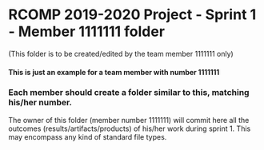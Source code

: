 RCOMP 2019-2020 Project - Sprint 1 - Member 1111111 folder
===========================================
(This folder is to be created/edited by the team member 1111111 only)

#### This is just an example for a team member with number 1111111 ####
### Each member should create a folder similar to this, matching his/her number. ###
The owner of this folder (member number 1111111) will commit here all the outcomes (results/artifacts/products)		       of his/her work during sprint 1. This may encompass any kind of standard file types.
